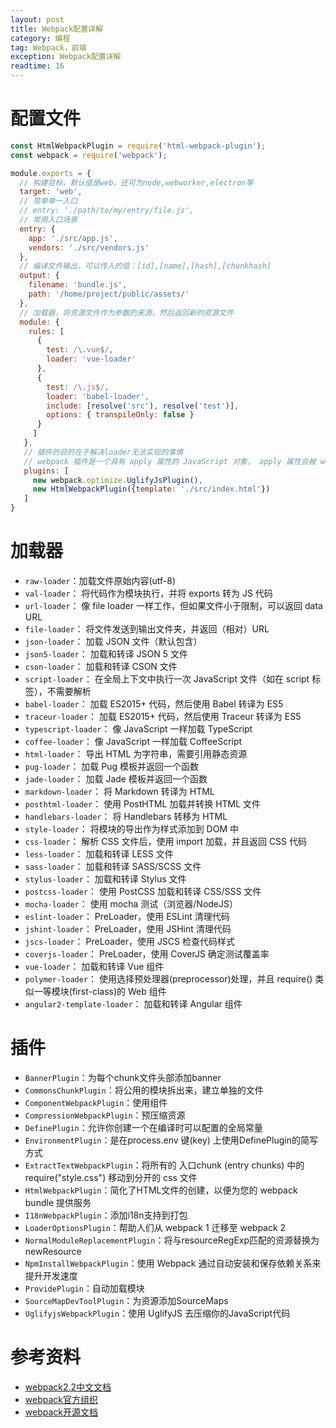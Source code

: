 ```yaml
---
layout: post
title: Webpack配置详解
category: 编程
tag: Webpack，前端
exception: Webpack配置详解
readtime: 16
---
```


# 配置文件
````javascript
const HtmlWebpackPlugin = require('html-webpack-plugin'); 
const webpack = require('webpack');

module.exports = {
  // 构建目标，默认值是web，还可为node,webworker,electron等
  target: 'web',
  // 简单单一入口
  // entry: './path/to/my/entry/file.js',
  // 常用入口场景
  entry: {
    app: './src/app.js',
    vendors: './src/vendors.js'
  },
  // 编译文件输出，可以传入的值：[id],[name],[hash],[chunkhash]
  output: {
    filename: 'bundle.js',
    path: '/home/project/public/assets/'
  },
  // 加载器，将资源文件作为参数的来源，然后返回新的资源文件
  module: {
    rules: [
      {
        test: /\.vue$/,
        loader: 'vue-loader'
      },
      {
        test: /\.js$/,
        loader: 'babel-loader',
        include: [resolve('src'), resolve('test')],
        options: { transpileOnly: false }
      }
     ]
   },
   // 插件的目的在于解决loader无法实现的事情
   // webpack 插件是一个具有 apply 属性的 JavaScript 对象。 apply 属性会被 webpack compiler 调用，并且 compiler 对象可在整个 compilation 生命周期访问
   plugins: [
     new webpack.optimize.UglifyJsPlugin(),
     new HtmlWebpackPlugin({template: './src/index.html'})
   ]
}
````

# 加载器
* `raw-loader`：加载文件原始内容(utf-8)
* `val-loader`： 将代码作为模块执行，并将 exports 转为 JS 代码
* `url-loader`： 像 file loader 一样工作，但如果文件小于限制，可以返回 data URL
* `file-loader`： 将文件发送到输出文件夹，并返回（相对）URL
* `json-loader`： 加载 JSON 文件（默认包含）
* `json5-loader`： 加载和转译 JSON 5 文件
* `cson-loader`： 加载和转译 CSON 文件
* `script-loader`： 在全局上下文中执行一次 JavaScript 文件（如在 script 标签），不需要解析
* `babel-loader`： 加载 ES2015+ 代码，然后使用 Babel 转译为 ES5
* `traceur-loader`： 加载 ES2015+ 代码，然后使用 Traceur 转译为 ES5
* `typescript-loader`： 像 JavaScript 一样加载 TypeScript
* `coffee-loader`： 像 JavaScript 一样加载 CoffeeScript
* `html-loader`： 导出 HTML 为字符串，需要引用静态资源
* `pug-loader`： 加载 Pug 模板并返回一个函数
* `jade-loader`： 加载 Jade 模板并返回一个函数
* `markdown-loader`： 将 Markdown 转译为 HTML
* `posthtml-loader`： 使用 PostHTML 加载并转换 HTML 文件
* `handlebars-loader`： 将 Handlebars 转移为 HTML
* `style-loader`： 将模块的导出作为样式添加到 DOM 中
* `css-loader`： 解析 CSS 文件后，使用 import 加载，并且返回 CSS 代码
* `less-loader`： 加载和转译 LESS 文件
* `sass-loader`： 加载和转译 SASS/SCSS 文件
* `stylus-loader`： 加载和转译 Stylus 文件
* `postcss-loader`： 使用 PostCSS 加载和转译 CSS/SSS 文件
* `mocha-loader`： 使用 mocha 测试（浏览器/NodeJS）
* `eslint-loader`： PreLoader，使用 ESLint 清理代码
* `jshint-loader`： PreLoader，使用 JSHint 清理代码
* `jscs-loader`： PreLoader，使用 JSCS 检查代码样式
* `coverjs-loader`： PreLoader，使用 CoverJS 确定测试覆盖率
* `vue-loader`： 加载和转译 Vue 组件
* `polymer-loader`： 使用选择预处理器(preprocessor)处理，并且 require() 类似一等模块(first-class)的 Web 组件
* `angular2-template-loader`： 加载和转译 Angular 组件

# 插件
* `BannerPlugin`：为每个chunk文件头部添加banner
* `CommonsChunkPlugin`：将公用的模块拆出来，建立单独的文件
* `ComponentWebpackPlugin`：使用组件
* `CompressionWebpackPlugin`：预压缩资源
* `DefinePlugin`：允许你创建一个在编译时可以配置的全局常量
* `EnvironmentPlugin`：是在process.env 键(key) 上使用DefinePlugin的简写方式
* `ExtractTextWebpackPlugin`：将所有的 入口chunk (entry chunks) 中的 require("style.css") 移动到分开的 css 文件
* `HtmlWebpackPlugin`：简化了HTML文件的创建，以便为您的 webpack bundle 提供服务
* `I18nWebpackPlugin`：添加i18n支持到打包
* `LoaderOptionsPlugin`：帮助人们从 webpack 1 迁移至 webpack 2
* `NormalModuleReplacementPlugin`：将与resourceRegExp匹配的资源替换为newResource
* `NpmInstallWebpackPlugin`：使用 Webpack 通过自动安装和保存依赖关系来提升开发速度
* `ProvidePlugin`：自动加载模块
* `SourceMapDevToolPlugin`：为资源添加SourceMaps
* `UglifyjsWebpackPlugin`：使用 UglifyJS 去压缩你的JavaScript代码

# 参考资料
* [webpack2.2中文文档](http://www.css88.com/doc/webpack2/)
* [webpack官方组织](https://webpack.js.org/)
* [webpack开源文档](http://webpack.github.io/docs/)
















